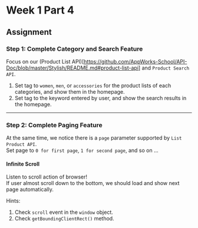 # Week 1 Part 4

## Assignment

### Step 1: Complete Category and Search Feature

Focus on our (Product List API)[https://github.com/AppWorks-School/API-Doc/blob/master/Stylish/README.md#product-list-api] and `Product Search API`.

1. Set tag to `women`, `men`, or `accessories` for the product lists of each categories, and show them in the homepage.
2. Set tag to the keyword entered by user, and show the search results in the homepage.

---

### Step 2: Complete Paging Feature

At the same time, we notice there is a `page` parameter supported by `List Product API`.  
Set page to `0 for first page`, `1 for second page`, and so on ...  

#### Infinite Scroll

Listen to scroll action of browser!  
If user almost scroll down to the bottom, we should load and show next page automatically.

Hints:
1. Check `scroll` event in the `window` object.
2. Check `getBoundingClientRect()` method.
